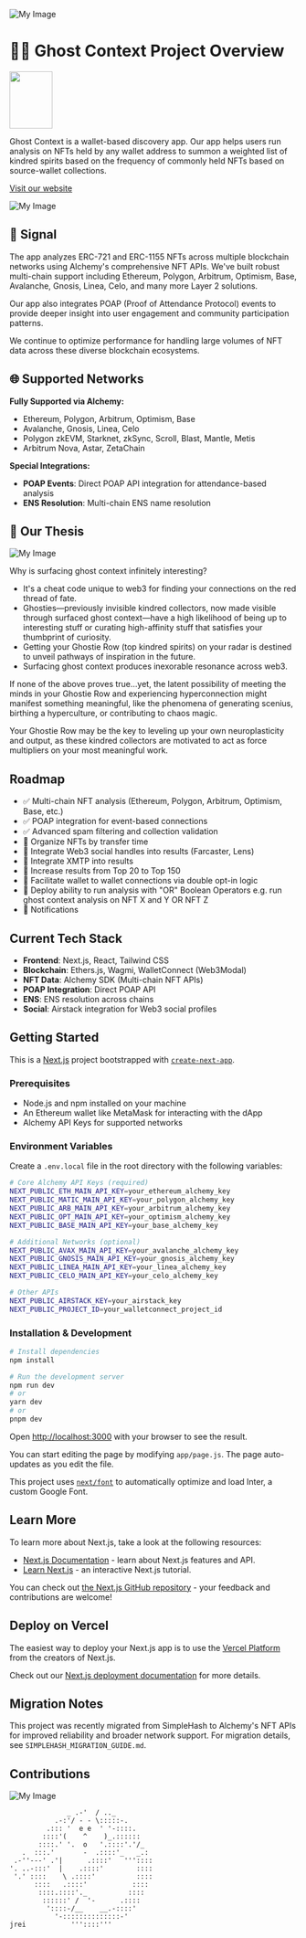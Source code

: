 ![My Image](https://res.cloudinary.com/dyufyqpqy/image/upload/v1693183555/screencapture-ghostcontext-xyz-2023-08-25-08_28_40_fz0peq.png)
# 👻✨ Ghost Context Project Overview
<div>
<img src="https://res.cloudinary.com/dyufyqpqy/image/upload/v1693183555/TAnF3rkVyUxIfRvV184CtDSzr7fqn1pxVF9Av42WOQHAInldKdnHqJ2ENWkYoPTPJxDYgSLnwULn9MQkplnSukelqF1NZ6cB_UUqs-zuThy4xb5AXcGwDXM2bn8OwTkM4JBtf3_W_rleSRHYNa4PUH0_vxegc0.jpg" width="75" height="100"><br>
</div>

Ghost Context is a wallet-based discovery app. Our app helps users run analysis on NFTs held by any wallet address to summon a weighted list of kindred spirits based on the frequency of commonly held NFTs based on source-wallet collections.

[Visit our website](https://www.ghostcontext.xyz/)

![My Image](https://res.cloudinary.com/dyufyqpqy/image/upload/v1693183554/kindreds_p3oaje.png)

## 🦇 Signal 

The app analyzes ERC-721 and ERC-1155 NFTs across multiple blockchain networks using Alchemy's comprehensive NFT APIs. We've built robust multi-chain support including Ethereum, Polygon, Arbitrum, Optimism, Base, Avalanche, Gnosis, Linea, Celo, and many more Layer 2 solutions.

Our app also integrates POAP (Proof of Attendance Protocol) events to provide deeper insight into user engagement and community participation patterns.

We continue to optimize performance for handling large volumes of NFT data across these diverse blockchain ecosystems.

## 🌐 Supported Networks

**Fully Supported via Alchemy:**
- Ethereum, Polygon, Arbitrum, Optimism, Base
- Avalanche, Gnosis, Linea, Celo
- Polygon zkEVM, Starknet, zkSync, Scroll, Blast, Mantle, Metis
- Arbitrum Nova, Astar, ZetaChain

**Special Integrations:**
- **POAP Events**: Direct POAP API integration for attendance-based analysis
- **ENS Resolution**: Multi-chain ENS name resolution

## 🪬 Our Thesis
![My Image](https://res.cloudinary.com/dyufyqpqy/image/upload/v1693183555/thesis_2_wpzcqt.jpg)

Why is surfacing ghost context infinitely interesting?

- It's a cheat code unique to web3 for finding your connections on the red thread of fate.
- Ghosties—previously invisible kindred collectors, now made visible through surfaced ghost context—have a high likelihood of being up to interesting stuff or curating high-affinity stuff that satisfies your thumbprint of curiosity.
- Getting your Ghostie Row (top kindred spirits) on your radar is destined to unveil pathways of inspiration in the future.
- Surfacing ghost context produces inexorable resonance across web3.

If none of the above proves true…yet, the latent possibility of meeting the minds in your Ghostie Row and experiencing hyperconnection might manifest something meaningful, like the phenomena of generating scenius, birthing a hyperculture, or contributing to chaos magic.

Your Ghostie Row may be the key to leveling up your own neuroplasticity and output, as these kindred collectors are motivated to act as force multipliers on your most meaningful work.

## Roadmap

- ✅ Multi-chain NFT analysis (Ethereum, Polygon, Arbitrum, Optimism, Base, etc.)
- ✅ POAP integration for event-based connections
- ✅ Advanced spam filtering and collection validation
- 🔄 Organize NFTs by transfer time
- 🔄 Integrate Web3 social handles into results (Farcaster, Lens)
- 🔄 Integrate XMTP into results
- 🔄 Increase results from Top 20 to Top 150
- 🔄 Facilitate wallet to wallet connections via double opt-in logic
- 🔄 Deploy ability to run analysis with "OR" Boolean Operators e.g. run ghost context analysis on NFT X and Y OR NFT Z
- 🔄 Notifications

## Current Tech Stack

- **Frontend**: Next.js, React, Tailwind CSS
- **Blockchain**: Ethers.js, Wagmi, WalletConnect (Web3Modal)
- **NFT Data**: Alchemy SDK (Multi-chain NFT APIs)
- **POAP Integration**: Direct POAP API
- **ENS**: ENS resolution across chains
- **Social**: Airstack integration for Web3 social profiles

## Getting Started

This is a [Next.js](https://nextjs.org/) project bootstrapped with [`create-next-app`](https://github.com/vercel/next.js/tree/canary/packages/create-next-app).

### Prerequisites

- Node.js and npm installed on your machine
- An Ethereum wallet like MetaMask for interacting with the dApp
- Alchemy API Keys for supported networks

### Environment Variables

Create a `.env.local` file in the root directory with the following variables:

```bash
# Core Alchemy API Keys (required)
NEXT_PUBLIC_ETH_MAIN_API_KEY=your_ethereum_alchemy_key
NEXT_PUBLIC_MATIC_MAIN_API_KEY=your_polygon_alchemy_key
NEXT_PUBLIC_ARB_MAIN_API_KEY=your_arbitrum_alchemy_key
NEXT_PUBLIC_OPT_MAIN_API_KEY=your_optimism_alchemy_key
NEXT_PUBLIC_BASE_MAIN_API_KEY=your_base_alchemy_key

# Additional Networks (optional)
NEXT_PUBLIC_AVAX_MAIN_API_KEY=your_avalanche_alchemy_key
NEXT_PUBLIC_GNOSIS_MAIN_API_KEY=your_gnosis_alchemy_key
NEXT_PUBLIC_LINEA_MAIN_API_KEY=your_linea_alchemy_key
NEXT_PUBLIC_CELO_MAIN_API_KEY=your_celo_alchemy_key

# Other APIs
NEXT_PUBLIC_AIRSTACK_KEY=your_airstack_key
NEXT_PUBLIC_PROJECT_ID=your_walletconnect_project_id
```

### Installation & Development

```bash
# Install dependencies
npm install

# Run the development server
npm run dev
# or
yarn dev
# or
pnpm dev
```

Open [http://localhost:3000](http://localhost:3000) with your browser to see the result.

You can start editing the page by modifying `app/page.js`. The page auto-updates as you edit the file.

This project uses [`next/font`](https://nextjs.org/docs/basic-features/font-optimization) to automatically optimize and load Inter, a custom Google Font.

## Learn More

To learn more about Next.js, take a look at the following resources:

- [Next.js Documentation](https://nextjs.org/docs) - learn about Next.js features and API.
- [Learn Next.js](https://nextjs.org/learn) - an interactive Next.js tutorial.

You can check out [the Next.js GitHub repository](https://github.com/vercel/next.js/) - your feedback and contributions are welcome!

## Deploy on Vercel

The easiest way to deploy your Next.js app is to use the [Vercel Platform](https://vercel.com/new?utm_medium=default-template&filter=next.js&utm_source=create-next-app&utm_campaign=create-next-app-readme) from the creators of Next.js.

Check out our [Next.js deployment documentation](https://nextjs.org/docs/deployment) for more details.

## Migration Notes

This project was recently migrated from SimpleHash to Alchemy's NFT APIs for improved reliability and broader network support. For migration details, see `SIMPLEHASH_MIGRATION_GUIDE.md`.

## Contributions
![My Image](https://res.cloudinary.com/dyufyqpqy/image/upload/v1693183548/quiji_h6ktyc.gif)

```
              _ .-'  / .._
           .-:'/ - - \:::::-.
         .::: '  e e  ' '-::::.
        ::::'(    ^    )_.::::::
       ::::.' '.  o   '.::::'.'/_
   .  :::.'       -  .::::'_   _.:
 .-''---' .'|      .::::'   '''::::
'. ..-:::'  |    .::::'        ::::
 '.' ::::    \ .::::'          ::::
      ::::   .::::'           ::::
       ::::.::::'._          ::::
        ::::::' /  '-      .::::
         '::::-/__    __.-::::'
           '-::::::::::::::-'
jrei           '''::::'''
```



